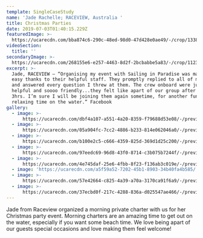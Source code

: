 ```yaml
---
template: SingleCaseStudy
name: 'Jade Rachelle; RACEVIEW, Australia '
title: Christmas Parties
date: 2019-07-03T01:40:15.229Z
featuredImage: >-
  https://ucarecdn.com/bba874c6-290c-48ed-98d0-47d428e0ae49/-/crop/1338x927/66,46/-/preview/
videoSection:
  title: ''
secondaryImage: >-
  https://ucarecdn.com/268155e6-e257-4463-8d2f-2bcbabbe5a83/-/crop/1123x1080/109,0/-/preview/
excerpt: >-
  Jade, RACEVIEW – “Organising my event with Sailing in Paradise was made super
  easy thanks to their helpful staff. They promptly replied to all of my emails
  and answered every question I threw at them. The crew onboard were just as
  helpful and soooo friendly...they felt like apart of our group after just
  3hrs. I’m sure I will be joining them again sometime, for another fun and
  relaxing time on the water.” Facebook
gallery:
  - image: >-
      https://ucarecdn.com/dbf4a107-a551-4a20-8359-f79688d53e08/-/preview/-/enhance/18/
  - image: >-
      https://ucarecdn.com/05a904fc-7cc2-4886-b233-814e062046a0/-/preview/-/enhance/21/
  - image: >-
      https://ucarecdn.com/b100e2c5-c666-4359-825d-369d1d25c200/-/preview/-/enhance/32/
  - image: >-
      https://ucarecdn.com/97eedc69-96d8-43f0-8714-c3b075b7244f/-/preview/-/enhance/32/
  - image: >-
      https://ucarecdn.com/4e745daf-25e6-4fbb-8f23-f136ab3c019e/-/preview/-/enhance/33/
  - image: 'https://ucarecdn.com/a5f59a52-7202-45b1-8903-34b40fa4b585/'
  - image: >-
      https://ucarecdn.com/57e42664-c825-4a39-a70a-3170ca91f6a9/-/preview/-/enhance/17/
  - image: >-
      https://ucarecdn.com/37ecbd0f-217c-4288-836a-d025547ae466/-/preview/-/enhance/21/
---
```

Jade from Raceview organized a morning private charter with us for her Christmas party event. Morning charters are an amazing time to get out on the water, especially if you want some beach time. We love being apart of our guests special occasions and love making them feel welcome!
